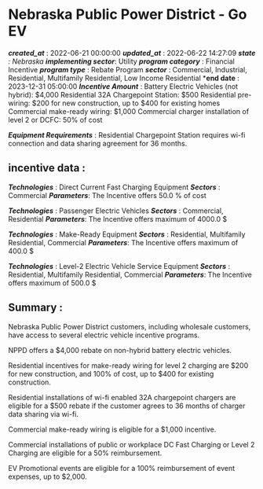 # Nebraska Public Power District - Go EV 
 ***created_at*** : 2022-06-21 00:00:00 
 ***updated_at*** : 2022-06-22 14:27:09 
 ***state** : Nebraska 
 **implementing sector***: Utility 
 ***program category*** : Financial Incentive 
 ***program type*** : Rebate Program 
 ***sector*** : Commercial, Industrial, Residential, Multifamily Residential, Low Income Residential 
 ***end date** : 2023-12-31 05:00:00 
 ***Incentive Amount*** : Battery Electric Vehicles (not hybrid): $4,000 Residential 32A Chargepoint
Station: $500 Residential pre-wiring: $200 for new construction, up to $400
for existing homes Commercial make-ready wiring: $1,000 Commercial charger
installation of level 2 or DCFC: 50% of cost

 
 ***Equipment Requirements*** : Residential Chargepoint Station requires wi-fi connection and data sharing
agreement for 36 months.

 
 ## incentive data : 
 ***Technologies*** : Direct Current Fast Charging Equipment 
 ***Sectors*** : Commercial 
 ***Parameters***: The Incentive offers 50.0 % of cost 
 
 ***Technologies*** : Passenger Electric Vehicles 
 ***Sectors*** : Commercial, Residential 
 ***Parameters***: The Incentive offers maximum of 4000.0 $ 
 
 ***Technologies*** : Make-Ready Equipment 
 ***Sectors*** : Residential, Multifamily Residential, Commercial 
 ***Parameters***: The Incentive offers maximum of 400.0 $ 
 
 ***Technologies*** : Level-2 Electric Vehicle Service Equipment 
 ***Sectors*** : Residential, Multifamily Residential, Commercial 
 ***Parameters***: The Incentive offers maximum of 500.0 $ 
 
 ## Summary : 
 Nebraska Public Power District customers, including wholesale customers, have
access to several electric vehicle incentive programs.  

NPPD offers a $4,000 rebate on non-hybrid battery electric vehicles.  

Residential incentives for make-ready wiring for level 2 charging are $200 for
new construction, and 100% of cost, up to $400 for existing construction.  

Residential installations of wi-fi enabled 32A chargepoint chargers are
eligible for a $500 rebate if the customer agrees to 36 months of charger data
sharing via wi-fi.  

Commercial make-ready wiring is eligible for a $1,000 incentive.  

Commercial installations of public or workplace DC Fast Charging or Level 2
Charging are eligible for a 50% reimbursement.  

EV Promotional events are eligible for a 100% reimbursement of event expenses,
up to $2,000.  

 
 